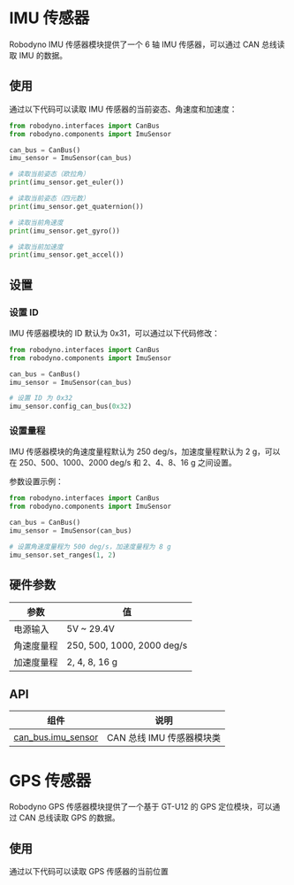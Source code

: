 # IMU 传感器

Robodyno IMU 传感器模块提供了一个 6 轴 IMU 传感器，可以通过 CAN 总线读取 IMU 的数据。

## 使用

通过以下代码可以读取 IMU 传感器的当前姿态、角速度和加速度：

```python
from robodyno.interfaces import CanBus
from robodyno.components import ImuSensor

can_bus = CanBus()
imu_sensor = ImuSensor(can_bus)

# 读取当前姿态（欧拉角）
print(imu_sensor.get_euler())

# 读取当前姿态（四元数）
print(imu_sensor.get_quaternion())

# 读取当前角速度
print(imu_sensor.get_gyro())

# 读取当前加速度
print(imu_sensor.get_accel())
```

## 设置

### 设置 ID

IMU 传感器模块的 ID 默认为 0x31，可以通过以下代码修改：

```python
from robodyno.interfaces import CanBus
from robodyno.components import ImuSensor

can_bus = CanBus()
imu_sensor = ImuSensor(can_bus)

# 设置 ID 为 0x32
imu_sensor.config_can_bus(0x32)
```

### 设置量程

IMU 传感器模块的角速度量程默认为 250 deg/s，加速度量程默认为 2 g，可以在 250、500、1000、2000 deg/s 和 2、4、8、16 g 之间设置。

参数设置示例：

```python
from robodyno.interfaces import CanBus
from robodyno.components import ImuSensor

can_bus = CanBus()
imu_sensor = ImuSensor(can_bus)

# 设置角速度量程为 500 deg/s，加速度量程为 8 g
imu_sensor.set_ranges(1, 2)
```

## 硬件参数

| 参数       | 值                         |
| ---------- | -------------------------- |
| 电源输入   | 5V ~ 29.4V                 |
| 角速度量程 | 250, 500, 1000, 2000 deg/s |
| 加速度量程 | 2, 4, 8, 16 g              |

## API

| 组件                                                                    | 说明                      |
| ----------------------------------------------------------------------- | ------------------------- |
| [can_bus.imu_sensor](../../../references/components/can_bus/imu_sensor) | CAN 总线 IMU 传感器模块类 |


# GPS 传感器

Robodyno GPS 传感器模块提供了一个基于 GT-U12 的 GPS 定位模块，可以通过 CAN 总线读取 GPS 的数据。

## 使用

通过以下代码可以读取 GPS 传感器的当前位置